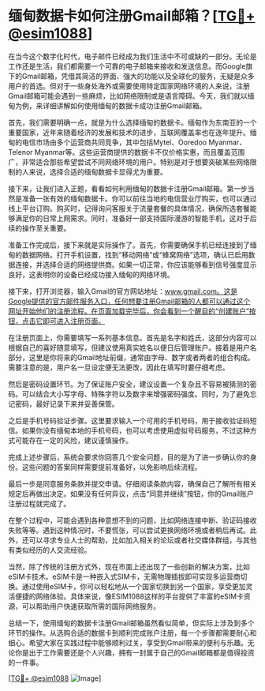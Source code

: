 # 缅甸数据卡如何注册Gmail邮箱？[[TG💪+ @esim1088](https://t.me/s/esim1088)]

在当今这个数字化时代，电子邮件已经成为我们生活中不可或缺的一部分。无论是工作还是生活，我们都需要一个可靠的电子邮箱来接收和发送信息。而Google旗下的Gmail邮箱，凭借其简洁的界面、强大的功能以及全球化的服务，无疑是众多用户的首选。但对于一些身处海外或需要使用特定国家网络环境的人来说，注册Gmail邮箱可能会遇到一些麻烦，比如网络限制或是语言障碍。今天，我们就以缅甸为例，来详细讲解如何使用缅甸的数据卡成功注册Gmail邮箱。

首先，我们需要明确一点，就是为什么选择缅甸的数据卡。缅甸作为东南亚的一个重要国家，近年来随着经济的发展和技术的进步，互联网覆盖率也在逐年提升。缅甸的电信市场由多个运营商共同竞争，其中包括Mytel、Ooredoo Myanmar、Telenor Myanmar等。这些运营商提供的数据卡不仅价格实惠，而且覆盖范围广，非常适合那些希望尝试不同网络环境的用户。特别是对于想要突破某些网络限制的人来说，选择合适的缅甸数据卡显得尤为重要。

接下来，让我们进入正题，看看如何利用缅甸的数据卡注册Gmail邮箱。第一步当然是准备一张有效的缅甸数据卡。你可以前往当地的电信营业厅购买，也可以通过线上平台订购。购买时，记得询问客服关于流量套餐的具体情况，确保所选套餐能够满足你的日常上网需求。同时，准备好一部支持国际漫游的智能手机，这对于后续的操作至关重要。

准备工作完成后，接下来就是实际操作了。首先，你需要确保手机已经连接到了缅甸的数据网络。打开手机设置，找到“移动网络”或“蜂窝网络”选项，确认已启用数据连接，并选择合适的网络提供商。如果一切正常，你应该能够看到信号强度显示良好，这表明你的设备已经成功接入缅甸的网络环境。

接下来，打开浏览器，输入Gmail的官方网站地址：www.gmail.com。这是Google提供的官方邮件服务入口，任何想要注册Gmail邮箱的人都可以通过这个网址开始他们的注册流程。在页面加载完毕后，你会看到一个醒目的“创建账户”按钮，点击它即可进入注册页面。

在注册页面上，你需要填写一系列基本信息。首先是名字和姓氏，这部分内容可以根据自己的喜好随意填写，但建议使用真实姓名以便日后管理账户。接着是用户名部分，这里是你将来的Gmail地址前缀，通常由字母、数字或者两者的组合构成。需要注意的是，用户名一旦设定便无法更改，因此在填写时要仔细考虑。

然后是密码设置环节。为了保证账户安全，建议设置一个复杂且不容易被猜测的密码。可以结合大小写字母、特殊字符以及数字来增强密码强度。同时，为了避免忘记密码，最好记录下来并妥善保管。

之后是手机号码验证步骤。这里要求输入一个可用的手机号码，用于接收验证码短信。如果你没有缅甸本地的手机号码，也可以考虑使用虚拟号码服务，不过这种方式可能存在一定的风险，建议谨慎操作。

完成上述步骤后，系统会要求你回答几个安全问题，目的是为了进一步确认你的身份。这些问题的答案同样需要提前准备好，以免影响后续流程。

最后一步是同意服务条款并提交申请。仔细阅读条款内容，确保自己了解所有相关规定后再做出决定。如果没有任何异议，点击“同意并继续”按钮，你的Gmail账户注册过程就完成了。

在整个过程中，可能会遇到各种意想不到的问题，比如网络连接中断、验证码接收失败等等。遇到这种情况时，不要慌张，可以尝试更换网络环境或者稍后再试。此外，还可以寻求专业人士的帮助，比如加入相关的论坛或者社交媒体群组，与其他有类似经历的人交流经验。

当然，除了传统的注册方式外，现在市面上还出现了一些创新的解决方案，比如eSIM卡技术。eSIM卡是一种嵌入式SIM卡，无需物理插拔即可实现多运营商切换。通过使用eSIM卡，你可以轻松地从一个国家切换到另一个国家，享受更加灵活便捷的网络体验。具体来说，像ESIM1088这样的平台提供了丰富的eSIM卡资源，可以帮助用户快速获取所需的国际网络服务。

总结一下，使用缅甸的数据卡注册Gmail邮箱虽然看似简单，但实际上涉及到多个环节的操作。从选购合适的数据卡到顺利完成账户注册，每一个步骤都需要耐心和细心。希望大家在实践过程中能够顺利过关，享受到Gmail带来的便利与乐趣。无论你是出于工作需要还是个人兴趣，拥有一封属于自己的Gmail邮箱都是值得投资的一件事。

[[TG💪+ @esim1088](https://t.me/s/esim1088) ![Image](https://i.postimg.cc/4NQfJmqS/Snipaste-2025-05-13-00-14-12.png)]